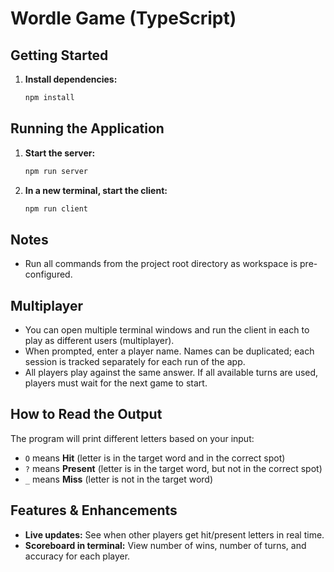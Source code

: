 # Wordle Game (TypeScript)

## Getting Started

1. **Install dependencies:**

   ```bash
   npm install
   ```

## Running the Application

1. **Start the server:**

   ```bash
   npm run server
   ```

2. **In a new terminal, start the client:**

   ```bash
   npm run client
   ```

## Notes

- Run all commands from the project root directory as workspace is pre-configured.

## Multiplayer

- You can open multiple terminal windows and run the client in each to play as different users (multiplayer).
- When prompted, enter a player name. Names can be duplicated; each session is tracked separately for each run of the app.
- All players play against the same answer. If all available turns are used, players must wait for the next game to start.

## How to Read the Output

The program will print different letters based on your input:

- `O` means **Hit** (letter is in the target word and in the correct spot)
- `?` means **Present** (letter is in the target word, but not in the correct spot)
- `_` means **Miss** (letter is not in the target word)

## Features & Enhancements

- **Live updates:** See when other players get hit/present letters in real time.
- **Scoreboard in terminal:** View number of wins, number of turns, and accuracy for each player.
